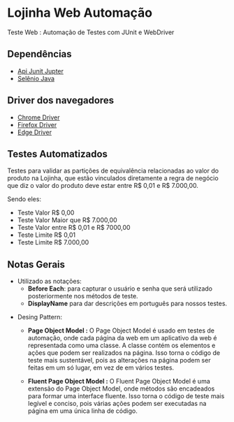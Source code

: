 # Lojinha Web Automação

Teste Web : Automação de Testes com JUnit e WebDriver


## Dependências

* [Api Junit Jupter](https://mvnrepository.com/artifact/org.junit.jupiter/junit-jupiter-api/5.11.0-M2)
* [Selênio Java](https://mvnrepository.com/artifact/org.seleniumhq.selenium/selenium-java/4.23.0)


## Driver dos navegadores

* [Chrome Driver](https://developer.chrome.com/docs/chromedriver/downloads?hl=pt-br)
* [Firefox Driver](https://github.com/mozilla/geckodriver)
* [Edge Driver](https://developer.microsoft.com/en-us/microsoft-edge/tools/webdriver/?form=MA13LH)

## Testes Automatizados

Testes para validar as partições de equivalência relacionadas ao valor do produto na Lojinha, que estão vinculados diretamente a regra de negócio que diz o valor do produto deve estar entre R$ 0,01 e R$ 7.000,00.

Sendo eles:
- Teste Valor R$ 0,00
- Teste Valor Maior que R$ 7.000,00
- Teste Valor entre R$ 0,01 e R$ 7000,00
- Teste Limite R$ 0,01
- Teste Limite R$ 7.000,00

## Notas Gerais

- Utilizado as notações:
    - **Before Each**: para capturar o usuário e senha que será utilizado posteriormente nos métodos de teste.
    - **DisplayName** para dar descrições em português para nossos testes.

* Desing Pattern:
    - **Page Object Model :** O Page Object Model é usado em testes de automação, onde cada página da web em um aplicativo da web é representada como uma classe. A classe contém os elementos e ações que podem ser realizados na página. Isso torna o código de teste mais sustentável, pois as alterações na página podem ser feitas em um só lugar, em vez de em vários testes.

    - **Fluent Page Object Model :** O Fluent Page Object Model é uma extensão do Page Object Model, onde métodos são encadeados para formar uma interface fluente. Isso torna o código de teste mais legível e conciso, pois várias ações podem ser executadas na página em uma única linha de código.